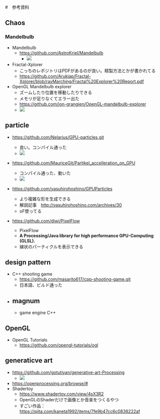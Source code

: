 #　参考資料

## Chaos

### Mandelbulb

- Mandelbulb
  - https://github.com/AstroKriel/Mandelbulb
    - ![](https://github.com/AstroKriel/Mandelbulb/blob/main/cpp/mandelbulb-nb.gif?raw=true)
- Fractal-Xplorer　
  - こっちのレポジトリはPDFがあるのが良い。精製方法とかが書かれてる
  - https://github.com/Arukiap/Fractal-Xplorer/blob/rayMarching/Fractal%20Explorer%20Report.pdf
- OpenGL Mandelbulb explorer
  - ズームしたり位置を移動したりできる
  - メモリが足りなくてエラー出た
  - https://github.com/jon-grangien/OpenGL-mandelbulb-explorer
  - ![](https://github.com/jon-grangien/OpenGL-mandelbulb-explorer/blob/master/screenshots/full_shot2.png?raw=true)




## particle 

- https://github.com/Nelarius/GPU-particles.git
  - 良い。コンパイル通った
  - ![](https://camo.githubusercontent.com/2b342d04fc6f4c5b2039fddf74a0a1bba2429751254e09cc6be60c325f69d14c/68747470733a2f2f63646e2e7261776769742e636f6d2f4e656c61726975732f4750552d7061727469636c65732f6d61737465722f696d616765732f73637265656e69652e706e67)
- https://github.com/MauriceGit/Partikel_accelleration_on_GPU
  - コンパイル通った、動いた
  - ![](https://github.com/MauriceGit/Partikel_accelleration_on_GPU/blob/master/Screenshots/screenshot_13.png?raw=true)

- https://github.com/yasuhirohoshino/GPUParticles
  - より複雑な形を生成できる
  - 解説記事　http://yasuhirohoshino.com/archives/30
  - oF使ってる
- https://github.com/diwi/PixelFlow
  - PixelFlow
  - **A Processing/Java library for high performance GPU-Computing (GLSL).**
  - 線状のパーティクルを表示できる




## design pattern

- C++ shooting game
  - https://github.com/masarito617/cpp-shooting-game.git
  - 日本語、ビルド通った
- magnum
  - 
  - game engine C++


## OpenGL

- OpenGL Tutorials
  - https://github.com/opengl-tutorials/ogl



## generaticve art

- https://github.com/gotutiyan/generative-art-Processing
  - ![](https://github.com/gotutiyan/generative-art-Processing/blob/master/circle_menbo/circle_menbo.gif?raw=true)
- https://openprocessing.org/browse/#
- Shadertoy
  - https://www.shadertoy.com/view/4sX3R2
  - OpenGLのShaderだけで画像とか音楽をつくるやつ
  - すごい作品：https://qiita.com/kaneta1992/items/7fe9b47cc6c0836222af